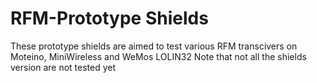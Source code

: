# RFM-Prototype Shields
These prototype shields are aimed to test various RFM transcivers on Moteino, MiniWireless and WeMos LOLIN32
Note that not all the shields version are not tested yet
